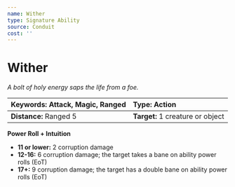 ```yaml
---
name: Wither
type: Signature Ability
source: Conduit
cost: ''
---
```


# Wither

*A bolt of holy energy saps the life from a foe.*

| **Keywords:** Attack, Magic, Ranged | **Type:** Action                 |
| :---------------------------------- | :------------------------------- |
| **Distance:** Ranged 5              | **Target:** 1 creature or object |

**Power Roll + Intuition**

- **11 or lower:** 2 corruption damage
- **12-16:** 6 corruption damage; the target takes a bane on ability power rolls (EoT)
- **17+:** 9 corruption damage; the target has a double bane on ability power rolls (EoT)
